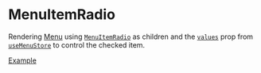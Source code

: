 # MenuItemRadio

<p data-description>
  Rendering <a href="/components/menu">Menu</a> using <a href="/apis/menu-item-radio"><code>MenuItemRadio</code></a> as children and the <a href="/apis/menu-store#values"><code>values</code></a> prop from <a href="/apis/menu-store"><code>useMenuStore</code></a> to control the checked item.
</p>

<a href="./index.tsx" data-playground>Example</a>
